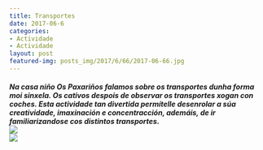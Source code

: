```yaml
---
title: Transportes
date: 2017-06-6
categories:
- Actividade
- Actividade
layout: post
featured-img: posts_img/2017/6/66/2017-06-66.jpg
---
```


 <h5 class="center header text_h2">
	Na casa niño Os Paxariños falamos sobre os transportes dunha forma moi sinxela.
 <!--more-->
Os cativos despois de observar os transportes xogan con coches. Esta actividade tan divertida permítelle desenrolar a súa creatividade, imaxinación e concentracción, ademáis, de ir familiarizandose cos distintos transportes.
<div class="row">
     <div class="col s12 m12">
         <img class="responsive-img" src="{{ site.baseurl }}/posts_img/2017/6/66/2017-06-66.jpg">
     </div>
 </div>
 <div class="row">
     <div class="col s12 m12">
         <img class="responsive-img" src="{{ site.baseurl }}/posts_img/2017/6/6/2017-06-6.jpg">
     </div>
 </div>